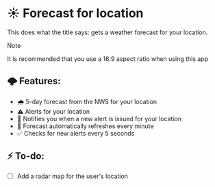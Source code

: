 # ☀️ Forecast for location
This does what the title says: gets a weather forecast for your location.

> [!NOTE]
> It is recommended that you use a 16:9 aspect ratio when using this app

## 🌩️ Features:
- 🌧️ 5-day forecast from the NWS for your location
- ⚠️ Alerts for your location
- 🔔 Notifies you when a new alert is issued for your location
- 🔄️ Forecast automatically refreshes every minute
- ✅ Checks for new alerts every 5 seconds

## ⚡ To-do:
- [ ] Add a radar map for the user's location
